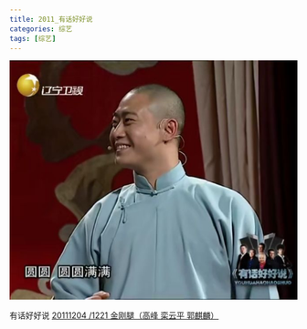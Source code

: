 ```yaml
---
title: 2011_有话好好说
categories: 综艺
tags: [综艺]
---
```


![](https://raw.githubusercontent.com/rhenginium/image/main/qq_pic_merged_1616661448141.jpg)

有话好好说 [20111204 /1221 金刚腿（高峰 栾云平 郭麒麟）](https://www.bilibili.com/video/BV12t411H7jM?p=9)